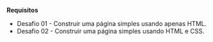 **Requisitos**

- Desafio 01 - Construir uma página simples usando apenas HTML.
- Desafio 02 - Construir uma página simples usando HTML e CSS.
